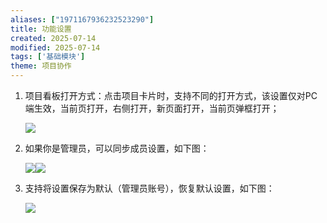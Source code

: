 ```yaml
---
aliases: ["1971167936232523290"]
title: 功能设置  
created: 2025-07-14
modified: 2025-07-14
tags: ['基础模块']
theme: 项目协作
---
```


1. 项目看板打开方式：点击项目卡片时，支持不同的打开方式，该设置仅对PC端生效，当前页打开，右侧打开，新页面打开，当前页弹框打开；

   ![](9571e1762c7fbbcdfda2a3be93af797f.jpg)

2. 如果你是管理员，可以同步成员设置，如下图：

   ![](da46fce915a9d6e97b74995d1d4d483d.jpg)![](4ca9eced622654effbc6902fd5f86ccb.jpg)

3. 支持将设置保存为默认（管理员账号），恢复默认设置，如下图：

   ![](3f77ec6cf4692cb83d0e95425e65f20d.jpg)